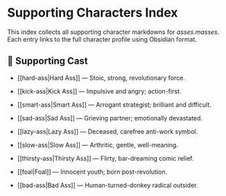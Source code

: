 # Supporting Characters Index

This index collects all supporting character markdowns for _asses.masses_. Each entry links to the full character profile using Obsidian format.

## 🐴 Supporting Cast

- [[hard-ass|Hard Ass]] — Stoic, strong, revolutionary force.
    
- [[kick-ass|Kick Ass]] — Impulsive and angry; action-first.
    
- [[smart-ass|Smart Ass]] — Arrogant strategist; brilliant and difficult.
    
- [[sad-ass|Sad Ass]] — Grieving partner; emotionally devastated.
    
- [[lazy-ass|Lazy Ass]] — Deceased, carefree anti-work symbol.
    
- [[slow-ass|Slow Ass]] — Arthritic, gentle, well-meaning.
    
- [[thirsty-ass|Thirsty Ass]] — Flirty, bar-dreaming comic relief.
    
- [[foal|Foal]] — Innocent youth; born post-revolution.
    
- [[bad-ass|Bad Ass]] — Human-turned-donkey radical outsider.